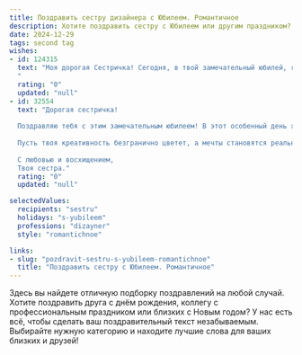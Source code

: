```yaml
---
title: Поздравить сестру дизайнера с Юбилеем. Романтичное
description: Хотите поздравить сестру с Юбилеем или другим праздником? Наш ИИ создаст незабываемое поздравление, а вы обязательно выделитесь среди других.  
date: 2024-12-29
tags: second tag
wishes:
- id: 124315
  text: "Моя дорогая Сестричка! Сегодня, в твой замечательный юбилей, я хочу сказать тебе не просто «с праздником», а признаться в безграничной любви и восхищении. Твой талант дизайнера – это волшебство, которым ты наполняешь мир красотой и гармонией.  Ты –  художник, создающий шедевры не только на холсте, но и в жизни.  Пусть твоя жизнь будет такой же яркой и неповторимой, как твои работы,  пусть каждый день дарит тебе вдохновение и радость, а любовь и счастье окружают тебя всегда. С юбилеем, родная!
  "
  rating: "0"
  updated: "null"
- id: 32554
  text: "Дорогая сестричка!
  
  Поздравляю тебя с этим замечательным юбилеем! В этот особенный день хочу пожелать тебе, чтобы твоя жизнь была похожа на яркую палитру, где каждый оттенок приносит радость, а каждая деталь — вдохновение. Ты, как истинный дизайнер, создаешь не только прекрасные вещи, но и особую атмосферу вокруг себя, наполняя сердца близких теплом и светом.
  
  Пусть твоя креативность безгранично цветет, а мечты становятся реальностью. Желаю тебе заполнять каждый день яркими моментами, искренними эмоциями и нежной любовью. Ты заслуживаешь только лучшего, и я верю, что впереди тебя ждут удивительные свершения!
  
  С любовью и восхищением,
  Твоя сестра."
  rating: "0"
  updated: "null"

selectedValues:
  recipients: "sestru"
  holidays: "s-yubileem"
  professions: "dizayner"
  style: "romantichnoe"

links:
- slug: "pozdravit-sestru-s-yubileem-romantichnoe"
  title: "Поздравить сестру с Юбилеем. Романтичное"
---
```


Здесь вы найдете отличную подборку поздравлений на любой случай.
Хотите поздравить друга с днём рождения, коллегу с профессиональным праздником или близких с Новым годом? У нас есть всё, чтобы сделать ваш поздравительный текст незабываемым. Выбирайте нужную категорию и находите лучшие слова для ваших близких и друзей!
